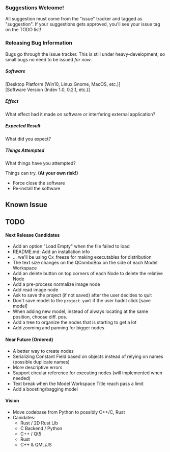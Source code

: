 ### Suggestions Welcome!
All suggestion must come from the "issue" tracker and tagged as "suggestion".
If your suggestions gets approved, you'll see your issue tag on the
TODO list!

### Releasing Bug Information
Bugs go through the issue tracker. This is still under heavy-development,
so small bugs no need to be issued *for now*.

##### Software
[Desktop Platform (Win10, Linux:Gnome, MacOS, etc.)]  
[Software Version (Indev 1.0, 0.2.1, etc.)]

##### Effect
What effect had it made on software or interfering external application?

##### Expected Result
What did you expect?

##### Things Attempted
What things have you attempted?

Things can try. __(At your own risk!)__
* Force close the software
* Re-install the software

## Known Issue

## TODO

#### Next Release Candidates
- Add an option "Load Empty" when the file failed to load
- README.md: Add an installation info
- ... we'll be using Cx_freeze for making executables for distribution
- The text size changes on the QComboBox on the side of each Model Workspace
- Add an delete button on top corners of each Node to delete the relative Node
- Add a pre-process normalize image node
- Add read image node
- Ask to save the project (if not saved) after the user decides to quit
- Don't save model to the `project.yaml` if the user hadnt click [save model]
- When adding new model, instead of always locating at the same position, choose diff. pos.
- Add a tree to organize the nodes that is starting to get a lot
- Add zooming and panning for bigger nodes

#### Near Future (Ordered)
- A better way to create nodes
- Serializing Constant Field based on objects instead of relying on names (possible duplicate names)
- More descriptive errors
- Support circular reference for executing nodes (will implemented when needed)
- Text break when the Model Workspace Title reach pass a limit
- Add a boosting/bagging model

#### Vision
- Move codebase from Python to possibly C++/C, Rust
- Canidates:
  - Rust / 2D Rust Lib
  - C Backend / Python
  - C++ / Qt5
  - Rust
  - C++ & QML/JS
